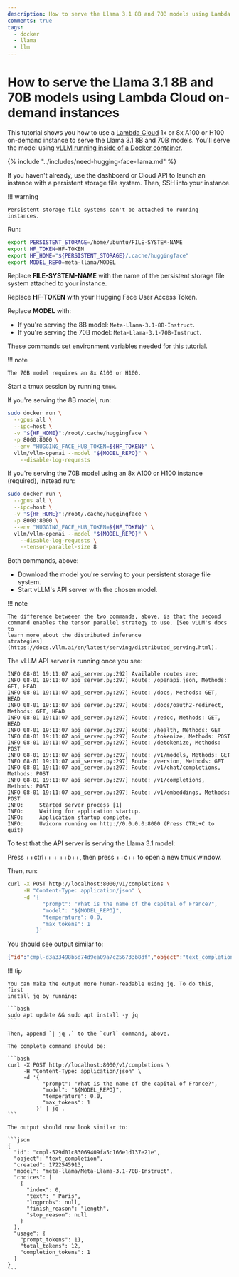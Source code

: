 ```yaml
---
description: How to serve the Llama 3.1 8B and 70B models using Lambda Cloud on-demand instances
comments: true
tags:
  - docker
  - llama
  - llm
---
```


# How to serve the Llama 3.1 8B and 70B models using Lambda Cloud on-demand instances

This tutorial shows you how to use a [Lambda
Cloud](https://lambdalabs.com/service/gpu-cloud) 1x or 8x A100 or H100
on-demand instance to serve the Llama 3.1 8B and 70B models. You'll serve the
model using [vLLM running inside of a Docker
container](https://docs.vllm.ai/en/latest/serving/deploying_with_docker.html).

{% include "../includes/need-hugging-face-llama.md" %}

If you haven't already, use the dashboard or Cloud API to launch an instance
with a persistent storage file system. Then, SSH into your instance.

!!! warning

    Persistent storage file systems can't be attached to running instances.

Run:

```bash
export PERSISTENT_STORAGE=/home/ubuntu/FILE-SYSTEM-NAME
export HF_TOKEN=HF-TOKEN
export HF_HOME="${PERSISTENT_STORAGE}/.cache/huggingface"
export MODEL_REPO=meta-llama/MODEL
```

Replace **FILE-SYSTEM-NAME** with the name of the persistent storage file
system attached to your instance.

Replace **HF-TOKEN** with your Hugging Face User Access Token.

Replace **MODEL** with:

- If you're serving the 8B model: `Meta-Llama-3.1-8B-Instruct`.
- If you're serving the 70B model: `Meta-Llama-3.1-70B-Instruct`.

These commands set environment variables needed for this tutorial.

!!! note

    The 70B model requires an 8x A100 or H100.

Start a tmux session by running `tmux`.

If you're serving the 8B model, run:

```bash
sudo docker run \
  --gpus all \
  --ipc=host \
  -v "${HF_HOME}":/root/.cache/huggingface \
  -p 8000:8000 \
  --env "HUGGING_FACE_HUB_TOKEN=${HF_TOKEN}" \
  vllm/vllm-openai --model "${MODEL_REPO}" \
    --disable-log-requests
```

If you're serving the 70B model using an 8x A100 or H100 instance (required),
instead run:

```bash
sudo docker run \
  --gpus all \
  --ipc=host \
  -v "${HF_HOME}":/root/.cache/huggingface \
  -p 8000:8000 \
  --env "HUGGING_FACE_HUB_TOKEN=${HF_TOKEN}" \
  vllm/vllm-openai --model "${MODEL_REPO}" \
    --disable-log-requests \
    --tensor-parallel-size 8
```

Both commands, above:

- Download the model you're serving to your persistent storage file system.
- Start vLLM's API server with the chosen model.

!!! note

    The difference betweeen the two commands, above, is that the second
    command enables the tensor parallel strategy to use. [See vLLM's docs to
    learn more about the distributed inference
    strategies](https://docs.vllm.ai/en/latest/serving/distributed_serving.html).

The vLLM API server is running once you see:

```
INFO 08-01 19:11:07 api_server.py:292] Available routes are:
INFO 08-01 19:11:07 api_server.py:297] Route: /openapi.json, Methods: GET, HEAD
INFO 08-01 19:11:07 api_server.py:297] Route: /docs, Methods: GET, HEAD
INFO 08-01 19:11:07 api_server.py:297] Route: /docs/oauth2-redirect, Methods: GET, HEAD
INFO 08-01 19:11:07 api_server.py:297] Route: /redoc, Methods: GET, HEAD
INFO 08-01 19:11:07 api_server.py:297] Route: /health, Methods: GET
INFO 08-01 19:11:07 api_server.py:297] Route: /tokenize, Methods: POST
INFO 08-01 19:11:07 api_server.py:297] Route: /detokenize, Methods: POST
INFO 08-01 19:11:07 api_server.py:297] Route: /v1/models, Methods: GET
INFO 08-01 19:11:07 api_server.py:297] Route: /version, Methods: GET
INFO 08-01 19:11:07 api_server.py:297] Route: /v1/chat/completions, Methods: POST
INFO 08-01 19:11:07 api_server.py:297] Route: /v1/completions, Methods: POST
INFO 08-01 19:11:07 api_server.py:297] Route: /v1/embeddings, Methods: POST
INFO:     Started server process [1]
INFO:     Waiting for application startup.
INFO:     Application startup complete.
INFO:     Uvicorn running on http://0.0.0.0:8000 (Press CTRL+C to quit)
```

To test that the API server is serving the Llama 3.1 model:

Press ++ctrl++ + ++b++, then press ++c++ to open a new tmux window.

Then, run:

```bash
curl -X POST http://localhost:8000/v1/completions \
     -H "Content-Type: application/json" \
     -d '{
           "prompt": "What is the name of the capital of France?",
           "model": "${MODEL_REPO}",
           "temperature": 0.0,
           "max_tokens": 1
         }'
```

You should see output similar to:

```json
{"id":"cmpl-d3a33498b5d74d9ea09a7c256733b8df","object":"text_completion","created":1722545598,"model":"meta-llama/Meta-Llama-3.1-70B-Instruct","choices":[{"index":0,"text":" Paris","logprobs":null,"finish_reason":"length","stop_reason":null}],"usage":{"prompt_tokens":11,"total_tokens":12,"completion_tokens":1}}
```

!!! tip

    You can make the output more human-readable using jq. To do this, first
    install jq by running:

    ```bash
    sudo apt update && sudo apt install -y jq
    ```

    Then, append `| jq .` to the `curl` command, above.

    The complete command should be:

    ```bash
    curl -X POST http://localhost:8000/v1/completions \
         -H "Content-Type: application/json" \
         -d '{
               "prompt": "What is the name of the capital of France?",
               "model": "${MODEL_REPO}",
               "temperature": 0.0,
               "max_tokens": 1
             }' | jq .
    ```

    The output should now look similar to:

    ```json
    {
      "id": "cmpl-529d01c83069409fa5c166e1d137e21e",
      "object": "text_completion",
      "created": 1722545913,
      "model": "meta-llama/Meta-Llama-3.1-70B-Instruct",
      "choices": [
        {
          "index": 0,
          "text": " Paris",
          "logprobs": null,
          "finish_reason": "length",
          "stop_reason": null
        }
      ],
      "usage": {
        "prompt_tokens": 11,
        "total_tokens": 12,
        "completion_tokens": 1
      }
    }
    ```
